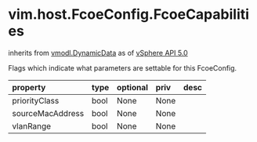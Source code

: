 vim.host.FcoeConfig.FcoeCapabilities
====================================
inherits from [vmodl.DynamicData](docs/vmodl.DynamicData.md)
as of [vSphere API 5.0](vim.version.md#vim.version.version7)


Flags which indicate what parameters are settable for this FcoeConfig.

| property | type | optional | priv | desc |
|:---------|:-----|:---------|:-----|:-----|
| priorityClass | bool | None | None |  |
| sourceMacAddress | bool | None | None |  |
| vlanRange | bool | None | None |  |


